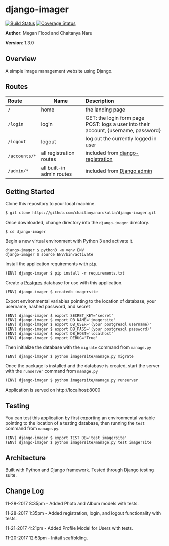 # django-imager

[![Build Status](https://travis-ci.org/chaitanyanarukulla/django-imager.svg?branch=master)](https://travis-ci.org/chaitanyanarukulla/django-imager)
[![Coverage Status](https://coveralls.io/repos/github/chaitanyanarukulla/django-imager/badge.svg?branch=master)](https://coveralls.io/github/chaitanyanarukulla/django-imager?branch=master)

**Author**: Megan Flood and Chaitanya Naru

**Version**: 1.3.0

## Overview
A simple image management website using Django.

## Routes
| Route | Name | Description |
|:--|--|:--|
|`/`|home|the landing page|
|`/login`|login|GET: the login form page<br>POST: logs a user into their account, {username, password}|
|`/logout`|logout|log out the currently logged in user|
|`/accounts/*`|all registration routes| included from [django-registration](http://django-registration.readthedocs.io/en/stable/index.html)|
|`/admin/*`|all built-in admin routes| included from [Django admin](https://docs.djangoproject.com/en/1.11/ref/contrib/admin/#reversing-admin-urls)|


## Getting Started

Clone this repository to your local machine.
```
$ git clone https://github.com/chaitanyanarukulla/django-imager.git
```

Once downloaded, change directory into the `django-imager` directory.
```
$ cd django-imager
```

Begin a new virtual environment with Python 3 and activate it.
```
django-imager $ python3 -m venv ENV
django-imager $ source ENV/bin/activate
```

Install the application requirements with [`pip`](https://pip.pypa.io/en/stable/installing/).
```
(ENV) django-imager $ pip install -r requirements.txt
```

Create a [Postgres](https://wiki.postgresql.org/wiki/Detailed_installation_guides) database for use with this application.
```
(ENV) django-imager $ createdb imagersite
```

Export environmental variables pointing to the location of database, your username, hashed password, and secret
```
(ENV) django-imager $ export SECRET_KEY='secret'
(ENV) django-imager $ export DB_NAME='imagersite'
(ENV) django-imager $ export DB_USER='(your postgresql username)'
(ENV) django-imager $ export DB_PASS='(your postgresql password)'
(ENV) django-imager $ export DB_HOST='localhost'
(ENV) django-imager $ export DEBUG='True'
```

Then initialize the database with the `migrate` command from `manage.py`
```
(ENV) django-imager $ python imagersite/manage.py migrate
```

Once the package is installed and the database is created, start the server with the `runserver` command from `manage.py`
```
(ENV) django-imager $ python imagersite/manage.py runserver
```

Application is served on http://localhost:8000

## Testing
You can test this application by first exporting an environmental variable pointing to the location of a testing database, then running the `test` command from `manage.py`.
```
(ENV) django-imager $ export TEST_DB='test_imagersite'
(ENV) django-imager $ python imagersite/manage.py test imagersite
```

## Architecture
Built with Python and Django framework. Tested through Django testing suite.

## Change Log

11-28-2017 8:35pm - Added Photo and Album models with tests.

11-28-2017 1:35pm - Added registration, login, and logout functionality with tests.

11-21-2017 4:21pm - Added Profile Model for Users with tests.

11-20-2017 12:53pm - Initail scaffolding.

